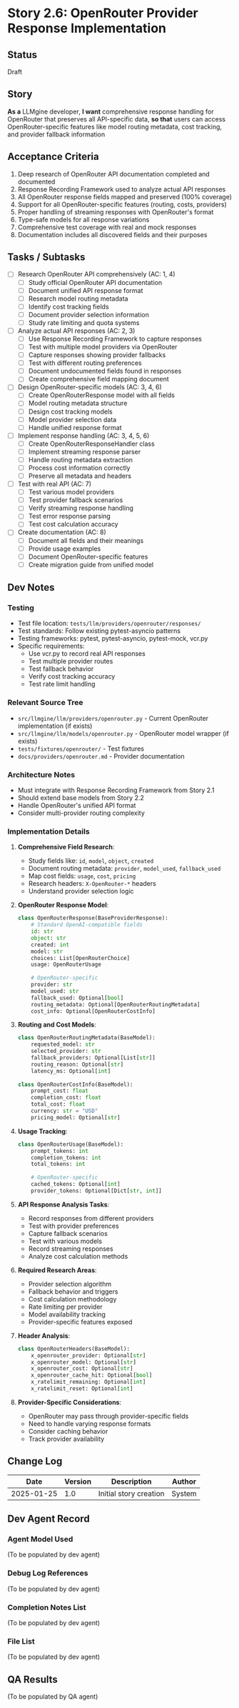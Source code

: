 # Story 2.6: OpenRouter Provider Response Implementation

## Status
Draft

## Story
**As a** LLMgine developer,
**I want** comprehensive response handling for OpenRouter that preserves all API-specific data,
**so that** users can access OpenRouter-specific features like model routing metadata, cost tracking, and provider fallback information

## Acceptance Criteria
1. Deep research of OpenRouter API documentation completed and documented
2. Response Recording Framework used to analyze actual API responses
3. All OpenRouter response fields mapped and preserved (100% coverage)
4. Support for all OpenRouter-specific features (routing, costs, providers)
5. Proper handling of streaming responses with OpenRouter's format
6. Type-safe models for all response variations
7. Comprehensive test coverage with real and mock responses
8. Documentation includes all discovered fields and their purposes

## Tasks / Subtasks
- [ ] Research OpenRouter API comprehensively (AC: 1, 4)
  - [ ] Study official OpenRouter API documentation
  - [ ] Document unified API response format
  - [ ] Research model routing metadata
  - [ ] Identify cost tracking fields
  - [ ] Document provider selection information
  - [ ] Study rate limiting and quota systems
- [ ] Analyze actual API responses (AC: 2, 3)
  - [ ] Use Response Recording Framework to capture responses
  - [ ] Test with multiple model providers via OpenRouter
  - [ ] Capture responses showing provider fallbacks
  - [ ] Test with different routing preferences
  - [ ] Document undocumented fields found in responses
  - [ ] Create comprehensive field mapping document
- [ ] Design OpenRouter-specific models (AC: 3, 4, 6)
  - [ ] Create OpenRouterResponse model with all fields
  - [ ] Model routing metadata structure
  - [ ] Design cost tracking models
  - [ ] Model provider selection data
  - [ ] Handle unified response format
- [ ] Implement response handling (AC: 3, 4, 5, 6)
  - [ ] Create OpenRouterResponseHandler class
  - [ ] Implement streaming response parser
  - [ ] Handle routing metadata extraction
  - [ ] Process cost information correctly
  - [ ] Preserve all metadata and headers
- [ ] Test with real API (AC: 7)
  - [ ] Test various model providers
  - [ ] Test provider fallback scenarios
  - [ ] Verify streaming response handling
  - [ ] Test error response parsing
  - [ ] Test cost calculation accuracy
- [ ] Create documentation (AC: 8)
  - [ ] Document all fields and their meanings
  - [ ] Provide usage examples
  - [ ] Document OpenRouter-specific features
  - [ ] Create migration guide from unified model

## Dev Notes

### Testing
- Test file location: `tests/llm/providers/openrouter/responses/`
- Test standards: Follow existing pytest-asyncio patterns
- Testing frameworks: pytest, pytest-asyncio, pytest-mock, vcr.py
- Specific requirements:
  - Use vcr.py to record real API responses
  - Test multiple provider routes
  - Test fallback behavior
  - Verify cost tracking accuracy
  - Test rate limit handling

### Relevant Source Tree
- `src/llmgine/llm/providers/openrouter.py` - Current OpenRouter implementation (if exists)
- `src/llmgine/llm/models/openrouter.py` - OpenRouter model wrapper (if exists)
- `tests/fixtures/openrouter/` - Test fixtures
- `docs/providers/openrouter.md` - Provider documentation

### Architecture Notes
- Must integrate with Response Recording Framework from Story 2.1
- Should extend base models from Story 2.2
- Handle OpenRouter's unified API format
- Consider multi-provider routing complexity

### Implementation Details
1. **Comprehensive Field Research**:
   - Study fields like: `id`, `model`, `object`, `created`
   - Document routing metadata: `provider`, `model_used`, `fallback_used`
   - Map cost fields: `usage`, `cost`, `pricing`
   - Research headers: `X-OpenRouter-*` headers
   - Understand provider selection logic

2. **OpenRouter Response Model**:
   ```python
   class OpenRouterResponse(BaseProviderResponse):
       # Standard OpenAI-compatible fields
       id: str
       object: str
       created: int
       model: str
       choices: List[OpenRouterChoice]
       usage: OpenRouterUsage
       
       # OpenRouter-specific
       provider: str
       model_used: str
       fallback_used: Optional[bool]
       routing_metadata: Optional[OpenRouterRoutingMetadata]
       cost_info: Optional[OpenRouterCostInfo]
   ```

3. **Routing and Cost Models**:
   ```python
   class OpenRouterRoutingMetadata(BaseModel):
       requested_model: str
       selected_provider: str
       fallback_providers: Optional[List[str]]
       routing_reason: Optional[str]
       latency_ms: Optional[int]
       
   class OpenRouterCostInfo(BaseModel):
       prompt_cost: float
       completion_cost: float
       total_cost: float
       currency: str = "USD"
       pricing_model: Optional[str]
   ```

4. **Usage Tracking**:
   ```python
   class OpenRouterUsage(BaseModel):
       prompt_tokens: int
       completion_tokens: int
       total_tokens: int
       
       # OpenRouter-specific
       cached_tokens: Optional[int]
       provider_tokens: Optional[Dict[str, int]]
   ```

5. **API Response Analysis Tasks**:
   - Record responses from different providers
   - Test with provider preferences
   - Capture fallback scenarios
   - Test with various models
   - Record streaming responses
   - Analyze cost calculation methods

6. **Required Research Areas**:
   - Provider selection algorithm
   - Fallback behavior and triggers
   - Cost calculation methodology
   - Rate limiting per provider
   - Model availability tracking
   - Provider-specific features exposed

7. **Header Analysis**:
   ```python
   class OpenRouterHeaders(BaseModel):
       x_openrouter_provider: Optional[str]
       x_openrouter_model: Optional[str]
       x_openrouter_cost: Optional[str]
       x_openrouter_cache_hit: Optional[bool]
       x_ratelimit_remaining: Optional[int]
       x_ratelimit_reset: Optional[int]
   ```

8. **Provider-Specific Considerations**:
   - OpenRouter may pass through provider-specific fields
   - Need to handle varying response formats
   - Consider caching behavior
   - Track provider availability

## Change Log
| Date | Version | Description | Author |
|------|---------|-------------|---------|
| 2025-01-25 | 1.0 | Initial story creation | System |

## Dev Agent Record
### Agent Model Used
(To be populated by dev agent)

### Debug Log References
(To be populated by dev agent)

### Completion Notes List
(To be populated by dev agent)

### File List
(To be populated by dev agent)

## QA Results
(To be populated by QA agent)
